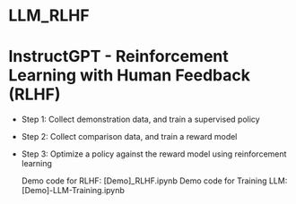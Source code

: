 # LLM_RLHF
# InstructGPT - Reinforcement Learning with Human Feedback (RLHF)
- Step 1: Collect demonstration data, and train a supervised policy
- Step 2: Collect comparison data, and train a reward model
- Step 3: Optimize a policy against the reward model using reinforcement learning

  Demo code for RLHF: [Demo]_RLHF.ipynb
  Demo code for Training LLM: [Demo]-LLM-Training.ipynb
